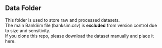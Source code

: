 ## Data Folder

This folder is used to store raw and processed datasets.  
The main BankSim file (banksim.csv) is **excluded** from version control due to size and sensitivity.  
If you clone this repo, please download the dataset manually and place it here.


